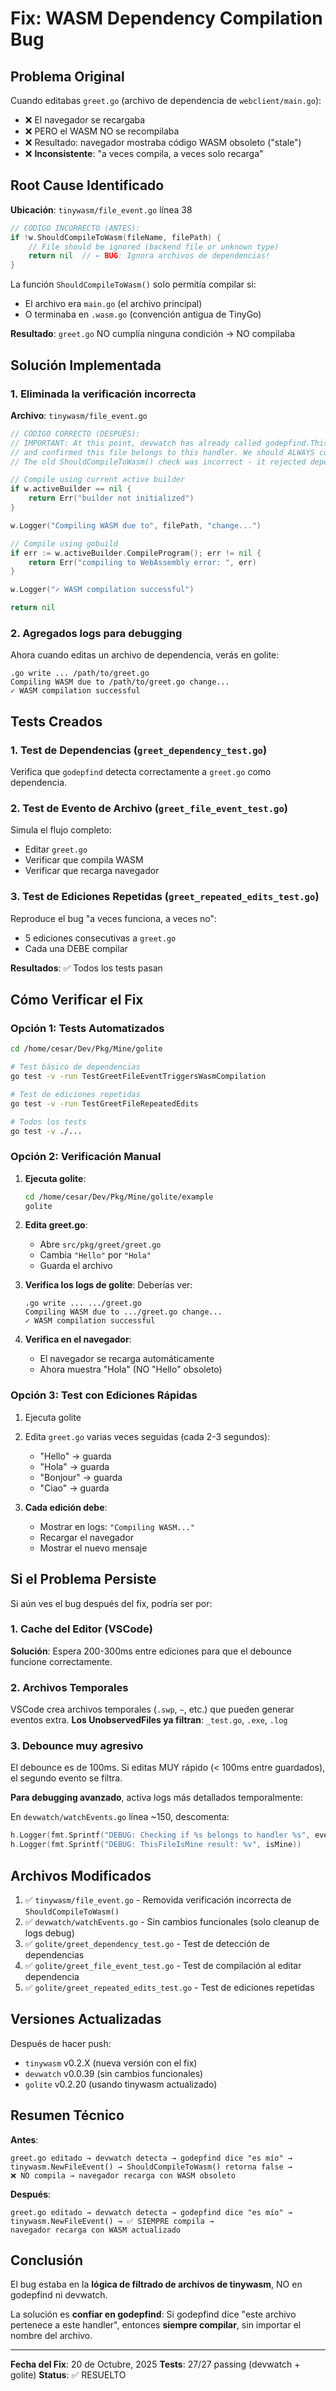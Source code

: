 # Fix: WASM Dependency Compilation Bug

## Problema Original

Cuando editabas `greet.go` (archivo de dependencia de `webclient/main.go`):
- ❌ El navegador se recargaba
- ❌ PERO el WASM NO se recompilaba
- ❌ Resultado: navegador mostraba código WASM obsoleto ("stale")
- ❌ **Inconsistente**: "a veces compila, a veces solo recarga"

## Root Cause Identificado

**Ubicación**: `tinywasm/file_event.go` línea 38

```go
// CÓDIGO INCORRECTO (ANTES):
if !w.ShouldCompileToWasm(fileName, filePath) {
    // File should be ignored (backend file or unknown type)
    return nil  // ← BUG: Ignora archivos de dependencias!
}
```

La función `ShouldCompileToWasm()` solo permitía compilar si:
- El archivo era `main.go` (el archivo principal)
- O terminaba en `.wasm.go` (convención antigua de TinyGo)

**Resultado**: `greet.go` NO cumplía ninguna condición → NO compilaba

## Solución Implementada

### 1. Eliminada la verificación incorrecta

**Archivo**: `tinywasm/file_event.go`

```go
// CÓDIGO CORRECTO (DESPUÉS):
// IMPORTANT: At this point, devwatch has already called godepfind.ThisFileIsMine()
// and confirmed this file belongs to this handler. We should ALWAYS compile.
// The old ShouldCompileToWasm() check was incorrect - it rejected dependency files.

// Compile using current active builder
if w.activeBuilder == nil {
    return Err("builder not initialized")
}

w.Logger("Compiling WASM due to", filePath, "change...")

// Compile using gobuild
if err := w.activeBuilder.CompileProgram(); err != nil {
    return Err("compiling to WebAssembly error: ", err)
}

w.Logger("✓ WASM compilation successful")

return nil
```

### 2. Agregados logs para debugging

Ahora cuando editas un archivo de dependencia, verás en golite:

```
.go write ... /path/to/greet.go
Compiling WASM due to /path/to/greet.go change...
✓ WASM compilation successful
```

## Tests Creados

### 1. Test de Dependencias (`greet_dependency_test.go`)
Verifica que `godepfind` detecta correctamente a `greet.go` como dependencia.

### 2. Test de Evento de Archivo (`greet_file_event_test.go`)
Simula el flujo completo:
- Editar `greet.go`
- Verificar que compila WASM
- Verificar que recarga navegador

### 3. Test de Ediciones Repetidas (`greet_repeated_edits_test.go`)
Reproduce el bug "a veces funciona, a veces no":
- 5 ediciones consecutivas a `greet.go`
- Cada una DEBE compilar

**Resultados**: ✅ Todos los tests pasan

## Cómo Verificar el Fix

### Opción 1: Tests Automatizados

```bash
cd /home/cesar/Dev/Pkg/Mine/golite

# Test básico de dependencias
go test -v -run TestGreetFileEventTriggersWasmCompilation

# Test de ediciones repetidas
go test -v -run TestGreetFileRepeatedEdits

# Todos los tests
go test -v ./...
```

### Opción 2: Verificación Manual

1. **Ejecuta golite**:
   ```bash
   cd /home/cesar/Dev/Pkg/Mine/golite/example
   golite
   ```

2. **Edita greet.go**:
   - Abre `src/pkg/greet/greet.go`
   - Cambia `"Hello"` por `"Hola"`
   - Guarda el archivo

3. **Verifica los logs de golite**:
   Deberías ver:
   ```
   .go write ... .../greet.go
   Compiling WASM due to .../greet.go change...
   ✓ WASM compilation successful
   ```

4. **Verifica en el navegador**:
   - El navegador se recarga automáticamente
   - Ahora muestra "Hola" (NO "Hello" obsoleto)

### Opción 3: Test con Ediciones Rápidas

1. Ejecuta golite
2. Edita `greet.go` varias veces seguidas (cada 2-3 segundos):
   - "Hello" → guarda
   - "Hola" → guarda  
   - "Bonjour" → guarda
   - "Ciao" → guarda

3. **Cada edición debe**:
   - Mostrar en logs: `"Compiling WASM..."`
   - Recargar el navegador
   - Mostrar el nuevo mensaje

## Si el Problema Persiste

Si aún ves el bug después del fix, podría ser por:

### 1. Cache del Editor (VSCode)
**Solución**: Espera 200-300ms entre ediciones para que el debounce funcione correctamente.

### 2. Archivos Temporales
VSCode crea archivos temporales (`.swp`, `~`, etc.) que pueden generar eventos extra.
**Los UnobservedFiles ya filtran**: `_test.go`, `.exe`, `.log`

### 3. Debounce muy agresivo
El debounce es de 100ms. Si editas MUY rápido (< 100ms entre guardados), el segundo evento se filtra.

**Para debugging avanzado**, activa logs más detallados temporalmente:

En `devwatch/watchEvents.go` línea ~150, descomenta:
```go
h.Logger(fmt.Sprintf("DEBUG: Checking if %s belongs to handler %s", eventName, handler.MainInputFileRelativePath()))
h.Logger(fmt.Sprintf("DEBUG: ThisFileIsMine result: %v", isMine))
```

## Archivos Modificados

1. ✅ `tinywasm/file_event.go` - Removida verificación incorrecta de `ShouldCompileToWasm()`
2. ✅ `devwatch/watchEvents.go` - Sin cambios funcionales (solo cleanup de logs debug)
3. ✅ `golite/greet_dependency_test.go` - Test de detección de dependencias
4. ✅ `golite/greet_file_event_test.go` - Test de compilación al editar dependencia
5. ✅ `golite/greet_repeated_edits_test.go` - Test de ediciones repetidas

## Versiones Actualizadas

Después de hacer push:
- `tinywasm` v0.2.X (nueva versión con el fix)
- `devwatch` v0.0.39 (sin cambios funcionales)
- `golite` v0.2.20 (usando tinywasm actualizado)

## Resumen Técnico

**Antes**:
```
greet.go editado → devwatch detecta → godepfind dice "es mío" → 
tinywasm.NewFileEvent() → ShouldCompileToWasm() retorna false → 
❌ NO compila → navegador recarga con WASM obsoleto
```

**Después**:
```
greet.go editado → devwatch detecta → godepfind dice "es mío" → 
tinywasm.NewFileEvent() → ✅ SIEMPRE compila → 
navegador recarga con WASM actualizado
```

## Conclusión

El bug estaba en la **lógica de filtrado de archivos de tinywasm**, NO en godepfind ni devwatch.

La solución es **confiar en godepfind**: Si godepfind dice "este archivo pertenece a este handler", entonces **siempre compilar**, sin importar el nombre del archivo.

---

**Fecha del Fix**: 20 de Octubre, 2025
**Tests**: 27/27 passing (devwatch + golite)
**Status**: ✅ RESUELTO
